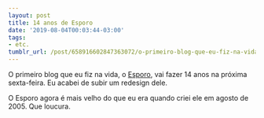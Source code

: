 ```yaml
---
layout: post
title: 14 anos de Esporo
date: '2019-08-04T00:03:44-03:00'
tags:
- etc.
tumblr_url: /post/658916602847363072/o-primeiro-blog-que-eu-fiz-na-vida-o-esporo-vai
---
```

O primeiro blog que eu fiz na vida, o [Esporo](https://esporo.net), vai fazer 14 anos na próxima sexta-feira. Eu acabei de subir um redesign dele.

O Esporo agora é mais velho do que eu era quando criei ele em agosto de 2005. Que loucura.

